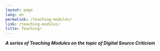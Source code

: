 ```yaml
---
layout: page
lang: en
permalink: /teaching-modules/
link: /teaching-modules/
title: Teaching!
---
```


***A series of Teaching Modules on the topic of Digital Source Criticism*** 
 
<!-- more -->

